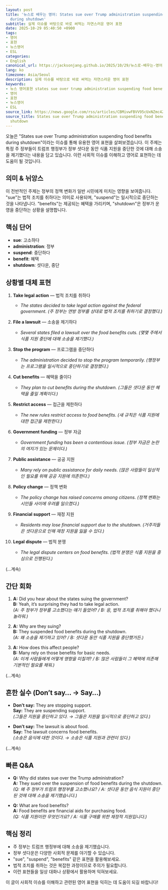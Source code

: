 ```yaml
---
layout: post
title: '뉴스로 배우는 영어: States sue over Trump administration suspending food benefits
  during shutdown'
subtitle: 실제 이슈를 바탕으로 바로 써먹는 자연스러운 영어 표현
date: 2025-10-29 05:40:50 +0900
tags:
- 영어
- 표현
- 뉴스영어
- ESL
categories:
- English
canonical_url: https://jacksonjang.github.io/2025/10/29/뉴스로-배우는-영어-states-sue-over-trump-administration-suspending-food-benefits-during-shutdown/
lang: ko
timezone: Asia/Seoul
description: 실제 이슈를 바탕으로 바로 써먹는 자연스러운 영어 표현
keywords:
- 뉴스 영어표현 states sue over trump administration suspending food benefits during shutdown
- 영어
- 표현
- 뉴스영어
- ESL
source_link: https://news.google.com/rss/articles/CBMivwFBVV95cUxNZmc4ZXF5clhERmduX3R3SjF6UGV5ODh4bGIxcmg1eC02SjFoQlFfWTdONWRQZUl0SC1ucVVkbDVuNmYya2lqUnVxazFBZFNib2JoNVp2RllBWjl3TDE1SFhsRnluWGEtQVZhckZQMS0wU19JZnJNZm1OZGY5dDF5cnJUVXlreldXZG12ejRPYXV3eVFrRXpzQTdwNmxPNEtXOWh2WUdrZVEwMnNGcndqd1Ryb3VUTXZzV3RUWEc2NA?oc=5
source_title: States sue over Trump administration suspending food benefits during
  shutdown
---
```


오늘은 "States sue over Trump administration suspending food benefits during shutdown"이라는 이슈를 통해 유용한 영어 표현을 살펴보겠습니다. 이 주제는 특정 주 정부들이 트럼프 행정부가 정부 셧다운 동안 식품 지원을 중단한 것에 대해 소송을 제기했다는 내용을 담고 있습니다. 이런 사회적 이슈를 이해하고 영어로 표현하는 데 도움이 될 것입니다.

## 의미 & 뉘앙스

이 전반적인 주제는 정부의 정책 변화가 일반 시민에게 미치는 영향을 보여줍니다. "sue"는 법적 조치를 취하다는 의미로 사용되며, "suspend"는 일시적으로 중단하는 것을 나타냅니다. "benefits"는 제공되는 혜택을 가리키며, "shutdown"은 정부가 운영을 중단하는 상황을 설명합니다.

## 핵심 단어

- **sue**: 고소하다
- **administration**: 정부
- **suspend**: 중단하다
- **benefit**: 혜택
- **shutdown**: 셧다운, 중단

## 상황별 대체 표현

1. **Take legal action** — 법적 조치를 취하다
   - *The states decided to take legal action against the federal government. (주 정부는 연방 정부를 상대로 법적 조치를 취하기로 결정했다.)*

2. **File a lawsuit** — 소송을 제기하다
   - *Several states filed a lawsuit over the food benefits cuts. (몇몇 주에서 식품 지원 중단에 대해 소송을 제기했다.)*

3. **Stop the program** — 프로그램을 중단하다
   - *The administration decided to stop the program temporarily. (행정부는 프로그램을 일시적으로 중단하기로 결정했다.)*

4. **Cut benefits** — 혜택을 줄이다
   - *They plan to cut benefits during the shutdown. (그들은 셧다운 동안 혜택을 줄일 계획이다.)*

5. **Restrict access** — 접근을 제한하다
   - *The new rules restrict access to food benefits. (새 규칙은 식품 지원에 대한 접근을 제한한다.)*

6. **Government funding** — 정부 자금
   - *Government funding has been a contentious issue. (정부 자금은 논란의 여지가 있는 문제이다.)*

7. **Public assistance** — 공공 지원
   - *Many rely on public assistance for daily needs. (많은 사람들이 일상적인 필요를 위해 공공 지원에 의존한다.)*

8. **Policy change** — 정책 변화
   - *The policy change has raised concerns among citizens. (정책 변화는 시민들 사이에 우려를 일으켰다.)*

9. **Financial support** — 재정 지원
   - *Residents may lose financial support due to the shutdown. (거주자들은 셧다운으로 인해 재정 지원을 잃을 수 있다.)*

10. **Legal dispute** — 법적 분쟁
    - *The legal dispute centers on food benefits. (법적 분쟁은 식품 지원을 중심으로 진행된다.)*

(…계속)

## 간단 회화

1. **A:** Did you hear about the states suing the government?  
   **B:** Yeah, it’s surprising they had to take legal action.  
   *(A: 주 정부가 정부를 고소했다는 얘기 들었어? / B: 응, 법적 조치를 취해야 했다니 놀라워.)*

2. **A:** Why are they suing?  
   **B:** They suspended food benefits during the shutdown.  
   *(A: 왜 소송을 제기하고 있어? / B: 셧다운 동안 식품 지원을 중단했거든.)*

3. **A:** How does this affect people?  
   **B:** Many rely on those benefits for basic needs.  
   *(A: 이게 사람들에게 어떻게 영향을 미칠까? / B: 많은 사람들이 그 혜택에 의존해 기본적인 필요를 채워.)*

(…계속)

## 흔한 실수 (Don’t say… → Say…)

- **Don’t say:** They are stopping support.  
  **Say:** They are suspending support.  
  *(그들은 지원을 중단하고 있다. → 그들은 지원을 일시적으로 중단하고 있다.)*

- **Don’t say:** The lawsuit is about food.  
  **Say:** The lawsuit concerns food benefits.  
  *(소송은 음식에 대한 것이다. → 소송은 식품 지원과 관련이 있다.)*

(…계속)

## 빠른 Q&A

- **Q:** Why did states sue over the Trump administration?  
  **A:** They sued over the suspension of food benefits during the shutdown.  
  *(Q: 왜 주 정부가 트럼프 행정부를 고소했나요? / A: 셧다운 동안 음식 지원이 중단된 것에 대해 소송을 제기했습니다.)*

- **Q:** What are food benefits?  
  **A:** Food benefits are financial aids for purchasing food.  
  *(Q: 식품 지원이란 무엇인가요? / A: 식품 구매를 위한 재정적 지원입니다.)*

## 핵심 정리

- 주 정부는 트럼프 행정부에 대해 소송을 제기했습니다.
- 정부 셧다운은 다양한 사회적 문제를 야기할 수 있습니다.
- "sue", "suspend", "benefits" 같은 표현을 활용해보세요.
- 법적 조치를 취하는 것은 복잡한 과정이므로 주의가 필요합니다.
- 이런 표현들을 일상 대화나 상황에서 활용하며 익혀보세요.

이 글이 사회적 이슈를 이해하고 관련된 영어 표현을 익히는 데 도움이 되길 바랍니다!